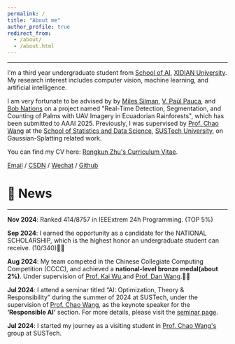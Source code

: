 ```yaml
---
permalink: /
title: "About me"
author_profile: true
redirect_from: 
  - /about/
  - /about.html
---
```


---

I'm a third year undergraduate student from [School of AI](https://sai.xidian.edu.cn/), [XIDIAN University](https://www.xidian.edu.cn/). My research interest includes computer vision, machine learning, and artificial intelligence.

I am very fortunate to be advised by by [Miles Silman](https://biology.wfu.edu/faculty-research/miles-silman/), [V. Paúl Pauca](https://paucavp.sites.wfu.edu/), and [Bob Nations](https://counseling.graduate.wfu.edu/faculty-staff/dr-bob-nations/) on a project named "Real-Time Detection, Segmentation, and Counting of Palms with UAV Imagery in Ecuadorian Rainforests", which has been submitted to AAAI 2025.
Previously, I was supervised by [Prof. Chao Wang](https://faculty.sustech.edu.cn/?tagid=wangc6&iscss=1&snapid=1&orderby=date&go=1) at the [School of Statistics and Data Science](https://stat-ds.sustech.edu.cn/), [SUSTech University](https://www.sustech.edu.cn/), on Gaussian-Splatting related work.

You can find my CV here: [Rongkun Zhu's Curriculum Vitae](https://github.com/Zippppo/rongkunzhu.github.io/blob/master/assets/CV.pdf).

[Email](mailto:zhurongkun@stu.xidian.edu.cn) / [CSDN](https://blog.csdn.net/mrpig13?spm=1010.2135.3001.5421) / [Wechat](../images/wechat.JPG) / [Github](https://github.com/Zippppo)


# 📰 News

---
**Nov 2024**: Ranked 414/8757 in IEEExtrem 24h Programming. (TOP 5%)

**Sep 2024**: I earned the opportunity as a candidate for the NATIONAL SCHOLARSHIP, which is the highest honor an undergraduate student can receive. (10/340)🎉🎉 

**Aug 2024**: My team competed in the Chinese Collegiate Computing Competition (CCCC), and achieved a **national-level bronze medal(about 2%)**. Under supervision of [Prof. Kai Wu](https://web.xidian.edu.cn/kwu/),and [Prof. Dan Wang](https://web.xidian.edu.cn/danwang/).🎉🎉 


**Jul 2024**: I attend a seminar titled “AI: Optimization, Theory & Responsibility” during the summer of 2024 at SUSTech, under the supervision of [Prof. Chao Wang](https://faculty.sustech.edu.cn/?tagid=wangc6&iscss=1&snapid=1&orderby=date&go=1), as the keynote speaker for the **‘Responsible AI’** section. For more details, please visit the [seminar page](https://wma17.github.io/24summer/).

**Jul 2024**: I started my journey as a visiting student in [Prof. Chao Wang's](https://faculty.sustech.edu.cn/?tagid=wangc6&iscss=1&snapid=1&orderby=date&go=1) group at SUSTech.


